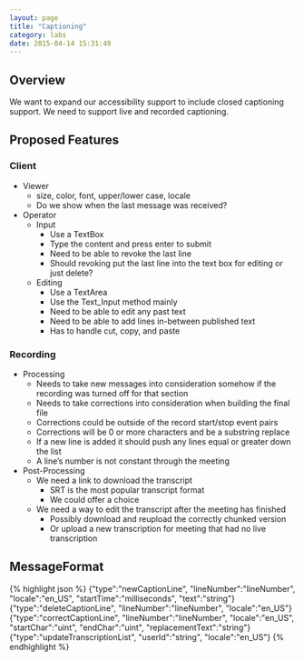 ```yaml
---
layout: page
title: "Captioning"
category: labs
date: 2015-04-14 15:31:49
---
```


## Overview

We want to expand our accessibility support to include closed captioning support. We need to support live and recorded captioning.

## Proposed Features

### Client

* Viewer
  * size, color, font, upper/lower case, locale
  * Do we show when the last message was received?
* Operator
    * Input
        * Use a TextBox
        * Type the content and press enter to submit
        * Need to be able to revoke the last line
        * Should revoking put the last line into the text box for editing or just delete?
    * Editing
        * Use a TextArea
        * Use the Text_Input method mainly
        * Need to be able to edit any past text
        * Need to be able to add lines in-between published text
        * Has to handle cut, copy, and paste

### Recording
* Processing
    * Needs to take new messages into consideration somehow if the recording was turned off for that section
    * Needs to take corrections into consideration when building the final file
    * Corrections could be outside of the record start/stop event pairs
    * Corrections will be 0 or more characters and be a substring replace
    * If a new line is added it should push any lines equal or greater down the list
    * A line’s number is not constant through the meeting
* Post-Processing
    * We need a link to download the transcript
        * SRT is the most popular transcript format
        * We could offer a choice
    * We need a way to edit the transcript after the meeting has finished
        * Possibly download and reupload the correctly chunked version
        * Or upload a new transcription for meeting that had no live transcription

## MessageFormat

{% highlight json %}
{"type":"newCaptionLine", "lineNumber":"lineNumber", "locale":"en_US", "startTime":"milliseconds", "text":"string"}
{"type":"deleteCaptionLine", "lineNumber":"lineNumber", "locale":"en_US"}
{"type":"correctCaptionLine", "lineNumber":"lineNumber", "locale":"en_US", "startChar":"uint", "endChar":"uint", "replacementText":"string"}
{"type":"updateTranscriptionList", "userId":"string", "locale":"en_US"}
{% endhighlight %}
